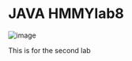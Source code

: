 # JAVA HMMYlab8

![image](https://user-images.githubusercontent.com/82328705/211113829-f54d5da1-80e3-4775-bff5-5c1d5020cb49.png)


This is for the second lab

